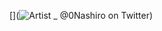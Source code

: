 [](![Artist _ @0Nashiro on Twitter](https://github.com/lycaenidaer/ehe-/assets/156435861/6217ea06-7311-47ea-b63d-c58feea9e33b))
